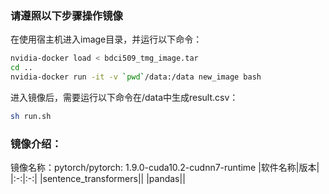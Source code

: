 ### 请遵照以下步骤操作镜像
在使用宿主机进入image目录，并运行以下命令：
```bash
nvidia-docker load < bdci509_tmg_image.tar
cd ..
nvidia-docker run -it -v `pwd`/data:/data new_image bash
```
进入镜像后，需要运行以下命令在/data中生成result.csv：
```bash
sh run.sh
```

### 镜像介绍：
镜像名称：pytorch/pytorch: 1.9.0-cuda10.2-cudnn7-runtime
|软件名称|版本|
|:-:|:-:|
|sentence_transformers||
|pandas||